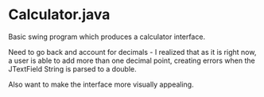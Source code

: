 # Calculator.java

Basic swing program which produces a calculator interface. 

Need to go back and account for decimals - I realized that as it is right now, a user is able to add more than one decimal point, creating errors when the JTextField String is parsed to a double. 

Also want to make the interface more visually appealing. 
